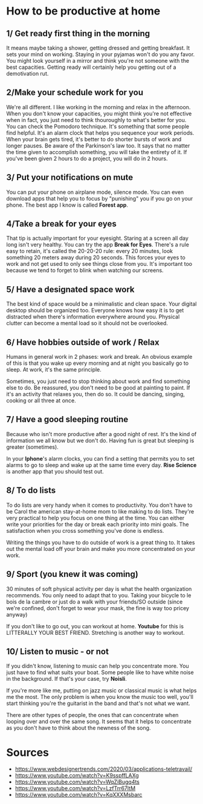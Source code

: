 # How to be productive at home 

## 1/ Get ready first thing in the morning

It means maybe taking a shower, getting dressed and getting breakfast. 
It sets your mind on working. Staying in your pyjamas won't do you any favor. You might look yourself in a mirror and think you're not someone with the best capacities. Getting ready will certainly help you getting out of a demotivation rut.   
  

## 2/Make your schedule work for you

We're all different. I like working in the morning and relax in the afternoon. When you don't know your capacities, you might think you're not effective when in fact, you just need to think thouroughly to what's better for you. 
You can check the Pomodoro technique. It's something that some people find helpful. It's an alarm clock that helps you sequence your work periods. When your brain gets tired, it's better to do shorter bursts of work and longer pauses. 
Be aware of the Parkinson's law too. It says that no matter the time given to accomplish something, you will take the entirety of it. If you've been given 2 hours to do a project, you will do in 2 hours. 

## 3/ Put your notifications on mute

You can put your phone on airplane mode, silence mode. You can even download apps that help you to focus by "punishing" you if you go on your phone. The best app I know is called **Forest app**. 

## 4/Take a break for your eyes

That tip is actually important for your eyesight. Staring at a screen all day long isn't very healthy. You can try the app **Break for Eyes**. There's a rule easy to retain, it's called the 20-20-20 rule: every 20 minutes, look something 20 meters away during 20 seconds. This forces your eyes to work and not get used to only see things close from you. It's important too because we tend to forget to blink when watching our screens. 


## 5/ Have a designated space work 

The best kind of space would be a minimalistic and clean space. Your digital desktop should be organized too. Everyone knows how easy it is to get distracted when there's information everywhere around you. 
Physical clutter can become a mental load so it should not be overlooked. 

## 6/ Have hobbies outside of work / Relax 

Humans in general work in 2 phases: work and break. An obvious example of this is that you wake up every morning and at night you basically go to sleep. At work, it's the same principle. 

Sometimes, you just need to stop thinking about work and find something else to do. Be reassured, you don't need to be good at painting to paint. If it's an activity that relaxes you, then do so. It could be dancing, singing, cooking or all three at once. 

## 7/ Have a good sleeping routine 

Because who isn't more productive after a good night of rest. It's the kind of information we all know but we don't do. Having fun is great but sleeping is greater (sometimes).

In your **Iphone**'s alarm clocks, you can find a setting that permits you to set alarms to go to sleep and wake up at the same time every day. **Rise Science** is another app that you should test out. 

## 8/ To do lists 

To do lists are very handy when it comes to productivity. You don't have to be Carol the american stay-at-home mom to like making to do lists. They're very practical to help you focus on one thing at the time. You can either write your priorities for the day or break each priority into mini goals. The satisfaction when you cross something you've done is endless. 

Writing the things you have to do outside of work is a great thing to. It takes out the mental load off your brain and make you more concentrated on your work.

## 9/ Sport (you knew it was coming)

30 minutes of soft physical activity per day is what the health organization recommends. You only need to adapt that to you. Taking your bicycle to le bois de la cambre or just do a walk with your friends/SO outside (since we're confined, don't forget to wear your mask, the fine is way too pricey anyway)

If you don't like to go out, you can workout at home. **Youtube** for this is LITTERALLY YOUR BEST FRIEND. Stretching is another way to workout. 

## 10/ Listen to music - or not

If you didn't know, listening to music can help you concentrate more. You just have to find what suits your boat. Some people like to have white noise in the background. If that's your case, try **Noisli**. 

If you're more like me, putting on jazz music or classical music is what helps me the most. The only problem is when you know the music too well, you'll start thinking you're the guitarist in the band and that's not what we want. 

There are other types of people, the ones that can concentrate when looping over and over the same song. It seems that it helps to concentrate as you don't have to think about the newness of the song. 

#  Sources 
- https://www.webdesignertrends.com/2020/03/applications-teletravail/
- https://www.youtube.com/watch?v=K9sspffLAXg
- https://www.youtube.com/watch?v=WqZiBugq4ts
- https://www.youtube.com/watch?v=LzfTrr67ItM
- https://www.youtube.com/watch?v=KqXXXMsbarc